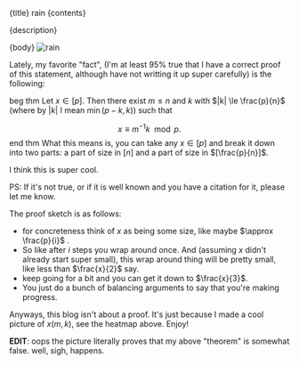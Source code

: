 {title}
rain
{contents}

{description}

{body}
![rain](src/images/rain.png)


Lately, my favorite "fact", (I'm at least 95% true that I have a
correct proof of this statement, although have not writting it up
super carefully) is the following:

beg thm
Let $x\in [p]$. Then there exist $m\le n$ and $k$ with  $|k| \le
\frac{p}{n}$ (where by $|k|$ I mean $\min(p-k, k)$) such that

$$x \equiv m^{-1}k \mod p.$$
end thm
What this means is, you can take any $x\in [p]$ and break it down
into two parts: a part of size in $[n]$ and a part of size in $[\frac{p}{n}]$.

I think this is super cool. 

PS: If it's not true, or if it is well known and you have a
citation for it, please let me know.

The proof sketch is as follows:
- for concreteness think of $x$ as being some size, like maybe $\approx \frac{p}{i}$ .
- So like after $i$ steps you wrap around once. And (assuming $x$ didn't already start super small), this wrap around thing will be pretty small, like less than $\frac{x}{2}$ say.
- keep going for a bit and you can get it down to $\frac{x}{3}$.
- You just do a bunch of balancing arguments to say that you're
    making progress.


Anyways, this blog isn't about a proof. It's just because I made
a cool picture of $x(m,k)$, see the heatmap above. Enjoy!


**EDIT**: oops the picture literally proves that my above "theorem" is
somewhat false. well, sigh, happens.
